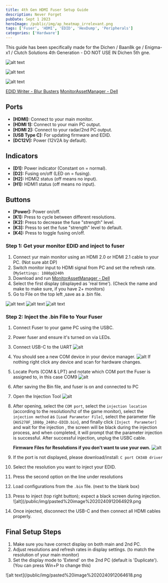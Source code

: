 ```yaml
---
title: 4th Gen HDMI Fuser Setup Guide
description: Never Forget
pubDate: Sept 1 2023
heroImage: /public/img/ap_heatmap_irrelevant.png
tags: ['Fuser', 'HDMI', 'EDID', 'HexDump', 'Peripherals']
categories: ['Hardware']
---
```


This guide has been specifically made for the Dichen / Baan8k ge / Enigma-x1 / Clutch Solutions 4th Generation - DO NOT USE IN Dichen 5th gne.

![alt text](/public/img/ap_heatmap_irrelevant.png)

![alt text](/public/img/pasted%20image%2020240912024818.png)

![alt text](/public/img/Pasted%20image%2020240829204624.png)

[EDID Writer - Blur Busters](https://www.monitortests.com/forum/Thread-EDID-DisplayID-Writer)
[MonitorAssetManager - Dell](https://www.dell.com/support/kbdoc/en-ie/000156229/using-monitor-asset-manager-version-2-6-to-read-extended-display-identification-data-edid-information)

## Ports

- **[HDMI]:** Connect to your main monitor.
- **[HDMI 1]:** Connect to your main PC output.
- **[HDMI 2]:** Connect to your radar/2nd PC output.
- **[USB Type C]:** For updating firmware and EDID.
- **[DC12V]:** Power (12V2A by default).

## Indicators

- **[D1]:** Power indicator (Constant on = normal).
- **[D2]:** Fusing on/off (LED on = fusing).
- **[H2]:** HDMI2 status (off means no input).
- **[H1]:** HDMI1 status (off means no input).

## Buttons

- **[Power]:** Power on/off.
- **[K1]:** Press to cycle between different resolutions.
- **[K2]:** Press to decrease the fuse "strength" level.
- **[K3]:** Press to set the fuse "strength" level to default.
- **[K4]:** Press to toggle fusing on/off.

### Step 1: Get your monitor EDID and inject to fuser

1. Connect yur main monitor using an HDMI 2.0 or HDMI 2.1 cable to your PC. (Not sure abt DP)
2. Switch monitor input to HDMI signal from PC and set the refresh rate. (`MySettings: 1080p@240h`
3. Download and run [MonitorAssetManager - Dell](https://www.dell.com/support/kbdoc/en-ie/000156229/using-monitor-asset-manager-version-2-6-to-read-extended-display-identification-data-edid-information)
4. Select the first display (displayed as 'real time'). (Check the name and make to make sure, if you have 2+ monitors)
5. Go to File on the top left ,save as a .bin file.

![alt text](/public/img/pasted%20image%2020240912031258.png)
![alt text](/public/img/pasted%20image%2020240912031312.png)
![alt text](/public/img/pasted%20image%2020240912031318.png)

### Step 2: Inject the .bin File to Your Fuser

1. Connect Fuser to your game PC using the USBC.
2. Power fuser and ensure it's turned on via LEDs.
3. Connect USB-C to the UART
   ![alt](/public/img/pasted%20image%2020240912031735.png)
4. You should see a new COM device in your device manager.
   ![alt](/public/img/pasted%20image%2020240912031651.png)
   If nothing right click any device and scan for hardware changes.
5. Locate Ports (COM & LPT) and notate which COM port the Fuser is assigned to, in this case COM9
   ![alt](/public/img/pasted%20image%2020240912031904.png)
6. After saving the Bin file, and fuser is on and connected to PC
7. Open the Injection Tool
   ![alt](/public/img/pasted%20image%2020240912035151.png)
8. After opening, select the `COM port`, select the `injection location` (according to the resolution/hz of the game monitor), select the` injection method` as `[Load Parameter File]`, select the parameter file (`AUS278F_1080p_240hz-EDID.bin`), and finally click `[Inject  Parameter]` and wait for the injection , the screen will be black during the injection process, and when completed, it will prompt that the parameter injection is successful. After successful injection, unplug the USBC cable.

   **Firmware Files for Resolutions if you don't want to use your own.**
   ![alt](/public/img/pasted%20image%2020240912035650.png)

9. If the port is not displayed, please download/install: `C port CH340 driver`
10. Select the resolution you want to inject your EDID.
11. Press the second option on the line under resolutions
12. Load configurations from the `.bin` file. (next to the blank box)
13. Press to inject (top right button); expect a black screen during injection.
    ![alt](/public/img/pasted%20image%2020240912064929.png
14. Once injected, disconnect the USB-C and then connect all HDMI cables properly.

## Final Setup Steps

1. Make sure you have correct display on both main and 2nd PC.
2. Adjust resolutions and refresh rates in display settings. (to match the resolution of your main monitor)
3. Set the display mode to 'Extend' on the 2nd PC (default is 'Duplicate'). (You can press Win+P to change this)

![alt text](/public/img/pasted%20image%2020240912064618.png
